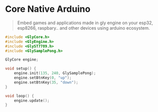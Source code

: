 # Core Native Arduino

> Embed games and applications made in gly engine on your esp32, esp8266, raspbary.. and other devices using arduino ecosystem.

```cpp
#include <GlyCore.h>
#include <GlyEngine.h>
#include <GlyST7789.h>
#include <GlySamplePong.h>

GlyCore engine;

void setup() {
    engine.init(135, 240, GlySamplePong);
    engine.setBtnKey(0, "up");
    engine.setBtnKey(35, "down");
}

void loop() {
    engine.update();
}
```
